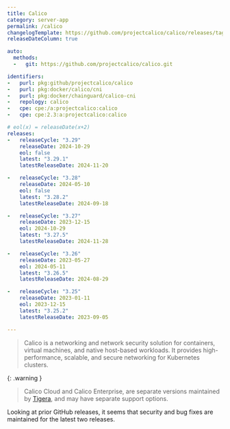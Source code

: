 ```yaml
---
title: Calico
category: server-app
permalink: /calico
changelogTemplate: https://github.com/projectcalico/calico/releases/tag/v__LATEST__
releaseDateColumn: true

auto:
  methods:
  -   git: https://github.com/projectcalico/calico.git

identifiers:
-   purl: pkg:github/projectcalico/calico
-   purl: pkg:docker/calico/cni
-   purl: pkg:docker/chainguard/calico-cni
-   repology: calico
-   cpe: cpe:/a:projectcalico:calico
-   cpe: cpe:2.3:a:projectcalico:calico

# eol(x) = releaseDate(x+2)
releases:
-   releaseCycle: "3.29"
    releaseDate: 2024-10-29
    eol: false
    latest: "3.29.1"
    latestReleaseDate: 2024-11-20

-   releaseCycle: "3.28"
    releaseDate: 2024-05-10
    eol: false
    latest: "3.28.2"
    latestReleaseDate: 2024-09-18

-   releaseCycle: "3.27"
    releaseDate: 2023-12-15
    eol: 2024-10-29
    latest: "3.27.5"
    latestReleaseDate: 2024-11-28

-   releaseCycle: "3.26"
    releaseDate: 2023-05-27
    eol: 2024-05-11
    latest: "3.26.5"
    latestReleaseDate: 2024-08-29

-   releaseCycle: "3.25"
    releaseDate: 2023-01-11
    eol: 2023-12-15
    latest: "3.25.2"
    latestReleaseDate: 2023-09-05

---
```


> Calico is a networking and network security solution for containers, virtual
> machines, and native host-based workloads. It provides high-performance,
> scalable, and secure networking for Kubernetes clusters.

{: .warning }
> Calico Cloud and Calico Enterprise, are separate versions maintained by
> [Tigera](https://www.tigera.io/tigera-products), and may have separate support
> options.

Looking at prior GitHub releases, it seems that security and bug fixes are
maintained for the latest two releases.
